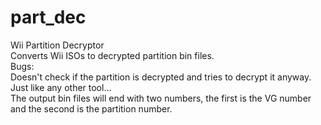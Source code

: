 # part_dec
Wii Partition Decryptor  
Converts Wii ISOs to decrypted partition bin files.    
Bugs:  
Doesn't check if the partition is decrypted and tries to decrypt it anyway. Just like any other tool...  
The output bin files will end with two numbers, the first is the VG number and the second is the partition number.

